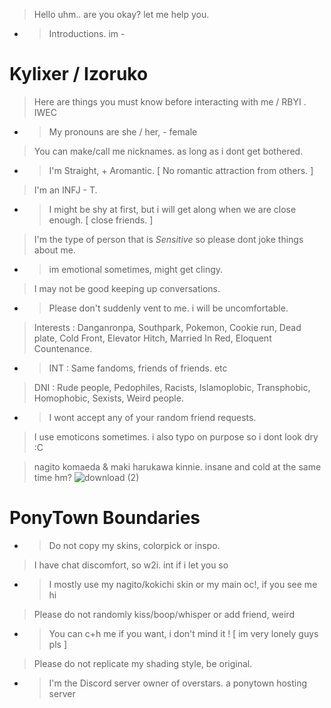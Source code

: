 >  Hello uhm.. are you okay? let me help you. 
- >  Introductions. im -

# Kylixer / Izoruko
> Here are things you must know before interacting with me / RBYI . IWEC
- > My pronouns are she / her, - female
> You can make/call me nicknames. as long as i dont get bothered.
- > I'm Straight, + Aromantic. [ No romantic attraction from others. ]
> I'm an INFJ - T.
- > I might be shy at first, but i will get along when we are close enough. [ close friends. ]
> I'm the type of person that is *Sensitive* so please dont joke things about me.
- > im emotional sometimes, might get clingy.
> I may not be good keeping up conversations.
- > Please don't suddenly vent to me. i will be uncomfortable.
> Interests : Danganronpa, Southpark, Pokemon, Cookie run, Dead plate, Cold Front, Elevator Hitch, Married In Red, Eloquent Countenance.
- > INT : Same fandoms, friends of friends. etc
> DNI : Rude people, Pedophiles, Racists, Islamoplobic, Transphobic, Homophobic, Sexists, Weird people.
- > I wont accept any of your random friend requests.
> I use emoticons sometimes. i also typo on purpose so i dont look dry :C


> nagito komaeda & maki harukawa kinnie. insane and cold at the same time hm?
![download (2)](https://github.com/kyl1xerr/kyl1xerr/assets/161707576/cfae7b3c-8115-4d0b-b1ae-8700a7f3484a)


# PonyTown Boundaries

- > Do not copy my skins, colorpick or inspo.
> I have chat discomfort, so w2i. int if i let you so
- > I mostly use my nagito/kokichi skin or my main oc!, if you see me hi
> Please do not randomly kiss/boop/whisper or add friend, weird
- > You can c+h me if you want, i don't mind it ! [ im very lonely guys pls ]
> Please do not replicate my shading style, be original.
- > I'm the Discord server owner of overstars. a ponytown hosting server
